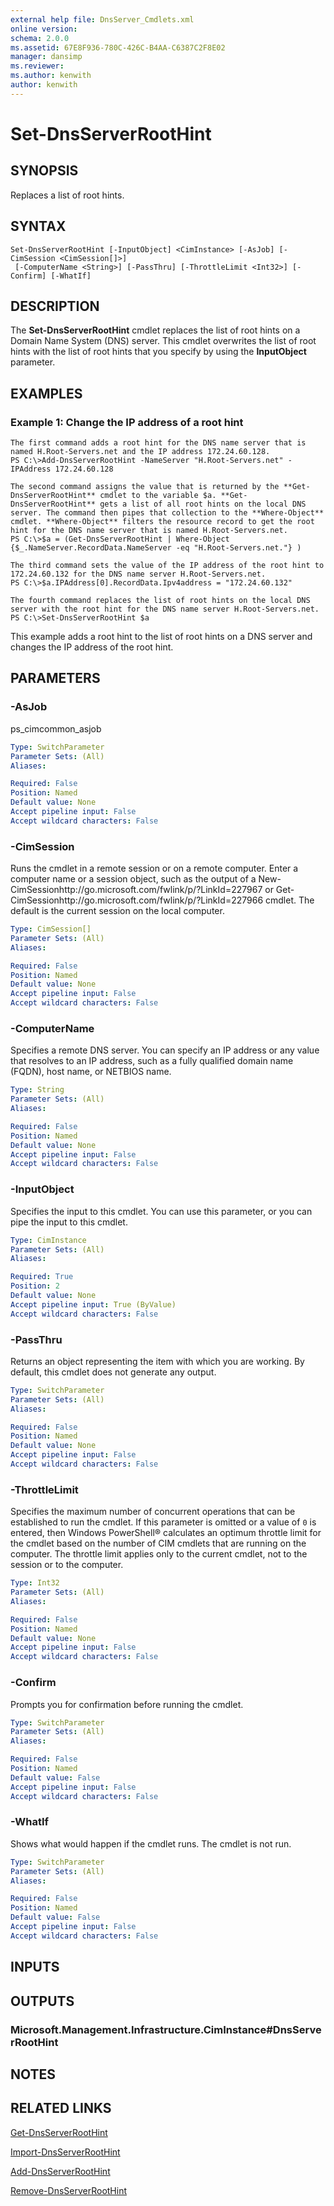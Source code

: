```yaml
---
external help file: DnsServer_Cmdlets.xml
online version: 
schema: 2.0.0
ms.assetid: 67E8F936-780C-426C-B4AA-C6387C2F8E02
manager: dansimp
ms.reviewer:
ms.author: kenwith
author: kenwith
---
```


# Set-DnsServerRootHint

## SYNOPSIS
Replaces a list of root hints.

## SYNTAX

```
Set-DnsServerRootHint [-InputObject] <CimInstance> [-AsJob] [-CimSession <CimSession[]>]
 [-ComputerName <String>] [-PassThru] [-ThrottleLimit <Int32>] [-Confirm] [-WhatIf]
```

## DESCRIPTION
The **Set-DnsServerRootHint** cmdlet replaces the list of root hints on a Domain Name System (DNS) server.
This cmdlet overwrites the list of root hints with the list of root hints that you specify by using the **InputObject** parameter.

## EXAMPLES

### Example 1: Change the IP address of a root hint
```
The first command adds a root hint for the DNS name server that is named H.Root-Servers.net and the IP address 172.24.60.128.
PS C:\>Add-DnsServerRootHint -NameServer "H.Root-Servers.net" -IPAddress 172.24.60.128

The second command assigns the value that is returned by the **Get-DnsServerRootHint** cmdlet to the variable $a. **Get-DnsServerRootHint** gets a list of all root hints on the local DNS server. The command then pipes that collection to the **Where-Object** cmdlet. **Where-Object** filters the resource record to get the root hint for the DNS name server that is named H.Root-Servers.net.
PS C:\>$a = (Get-DnsServerRootHint | Where-Object {$_.NameServer.RecordData.NameServer -eq "H.Root-Servers.net."} )

The third command sets the value of the IP address of the root hint to 172.24.60.132 for the DNS name server H.Root-Servers.net.
PS C:\>$a.IPAddress[0].RecordData.Ipv4address = "172.24.60.132"

The fourth command replaces the list of root hints on the local DNS server with the root hint for the DNS name server H.Root-Servers.net.
PS C:\>Set-DnsServerRootHint $a
```

This example adds a root hint to the list of root hints on a DNS server and changes the IP address of the root hint.

## PARAMETERS

### -AsJob
ps_cimcommon_asjob

```yaml
Type: SwitchParameter
Parameter Sets: (All)
Aliases: 

Required: False
Position: Named
Default value: None
Accept pipeline input: False
Accept wildcard characters: False
```

### -CimSession
Runs the cmdlet in a remote session or on a remote computer.
Enter a computer name or a session object, such as the output of a New-CimSessionhttp://go.microsoft.com/fwlink/p/?LinkId=227967 or Get-CimSessionhttp://go.microsoft.com/fwlink/p/?LinkId=227966 cmdlet.
The default is the current session on the local computer.

```yaml
Type: CimSession[]
Parameter Sets: (All)
Aliases: 

Required: False
Position: Named
Default value: None
Accept pipeline input: False
Accept wildcard characters: False
```

### -ComputerName
Specifies a remote DNS server.
You can specify an IP address or any value that resolves to an IP address, such as a fully qualified domain name (FQDN), host name, or NETBIOS name.

```yaml
Type: String
Parameter Sets: (All)
Aliases: 

Required: False
Position: Named
Default value: None
Accept pipeline input: False
Accept wildcard characters: False
```

### -InputObject
Specifies the input to this cmdlet.
You can use this parameter, or you can pipe the input to this cmdlet.

```yaml
Type: CimInstance
Parameter Sets: (All)
Aliases: 

Required: True
Position: 2
Default value: None
Accept pipeline input: True (ByValue)
Accept wildcard characters: False
```

### -PassThru
Returns an object representing the item with which you are working.
By default, this cmdlet does not generate any output.

```yaml
Type: SwitchParameter
Parameter Sets: (All)
Aliases: 

Required: False
Position: Named
Default value: None
Accept pipeline input: False
Accept wildcard characters: False
```

### -ThrottleLimit
Specifies the maximum number of concurrent operations that can be established to run the cmdlet.
If this parameter is omitted or a value of `0` is entered, then Windows PowerShell® calculates an optimum throttle limit for the cmdlet based on the number of CIM cmdlets that are running on the computer.
The throttle limit applies only to the current cmdlet, not to the session or to the computer.

```yaml
Type: Int32
Parameter Sets: (All)
Aliases: 

Required: False
Position: Named
Default value: None
Accept pipeline input: False
Accept wildcard characters: False
```

### -Confirm
Prompts you for confirmation before running the cmdlet.

```yaml
Type: SwitchParameter
Parameter Sets: (All)
Aliases: 

Required: False
Position: Named
Default value: False
Accept pipeline input: False
Accept wildcard characters: False
```

### -WhatIf
Shows what would happen if the cmdlet runs.
The cmdlet is not run.

```yaml
Type: SwitchParameter
Parameter Sets: (All)
Aliases: 

Required: False
Position: Named
Default value: False
Accept pipeline input: False
Accept wildcard characters: False
```

## INPUTS

## OUTPUTS

### Microsoft.Management.Infrastructure.CimInstance#DnsServerRootHint

## NOTES

## RELATED LINKS

[Get-DnsServerRootHint](./Get-DnsServerRootHint.md)

[Import-DnsServerRootHint](./Import-DnsServerRootHint.md)

[Add-DnsServerRootHint](./Add-DnsServerRootHint.md)

[Remove-DnsServerRootHint](./Remove-DnsServerRootHint.md)
